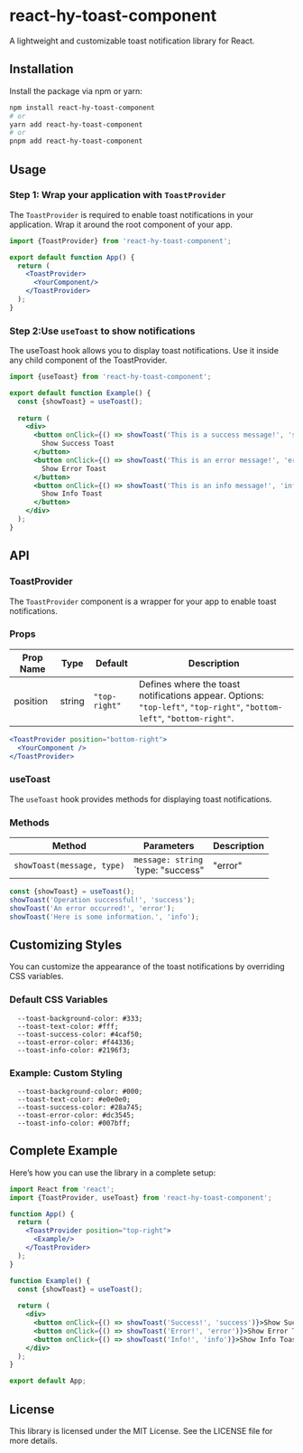 # react-hy-toast-component

A lightweight and customizable toast notification library for React.

## Installation

Install the package via npm or yarn:

```bash
npm install react-hy-toast-component
# or
yarn add react-hy-toast-component
# or
pnpm add react-hy-toast-component
```

## Usage

### Step 1: Wrap your application with `ToastProvider`

The `ToastProvider` is required to enable toast notifications in your application. Wrap it around the root component of
your app.

```jsx
import {ToastProvider} from 'react-hy-toast-component';

export default function App() {
  return (
    <ToastProvider>
      <YourComponent/>
    </ToastProvider>
  );
}
```

### Step 2:Use `useToast` to show notifications

The useToast hook allows you to display toast notifications. Use it inside any child component of the ToastProvider.

```jsx
import {useToast} from 'react-hy-toast-component';

export default function Example() {
  const {showToast} = useToast();
  
  return (
    <div>
      <button onClick={() => showToast('This is a success message!', 'success')}>
        Show Success Toast
      </button>
      <button onClick={() => showToast('This is an error message!', 'error')}>
        Show Error Toast
      </button>
      <button onClick={() => showToast('This is an info message!', 'info')}>
        Show Info Toast
      </button>
    </div>
  );
}
```

## API

### ToastProvider

The `ToastProvider` component is a wrapper for your app to enable toast notifications.

### Props

| Prop Name | Type   | Default      | Description                                                                                      |
|-----------|--------|--------------|--------------------------------------------------------------------------------------------------|
| position  | string | `"top-right"` | Defines where the toast notifications appear. Options: `"top-left"`, `"top-right"`, `"bottom-left"`, `"bottom-right"`. |



```jsx
<ToastProvider position="bottom-right">
  <YourComponent />
</ToastProvider>
```

### useToast

The `useToast` hook provides methods for displaying toast notifications.

### Methods

| Method                   | Parameters                                                                                   | Description                     |
|--------------------------|-----------------------------------------------------------------------------------------------|---------------------------------|
| `showToast(message, type)` | `message: string`<br>`type: "success" | "error" | "info"`                                  | Displays a toast notification. |



```jsx
const {showToast} = useToast();
showToast('Operation successful!', 'success');
showToast('An error occurred!', 'error');
showToast('Here is some information.', 'info');
```

## Customizing Styles

You can customize the appearance of the toast notifications by overriding CSS variables.

### Default CSS Variables

```
  --toast-background-color: #333;
  --toast-text-color: #fff;
  --toast-success-color: #4caf50;
  --toast-error-color: #f44336;
  --toast-info-color: #2196f3;
```

### Example: Custom Styling

```
  --toast-background-color: #000;
  --toast-text-color: #e0e0e0;
  --toast-success-color: #28a745;
  --toast-error-color: #dc3545;
  --toast-info-color: #007bff;
```

## Complete Example

Here’s how you can use the library in a complete setup:

```jsx
import React from 'react';
import {ToastProvider, useToast} from 'react-hy-toast-component';

function App() {
  return (
    <ToastProvider position="top-right">
      <Example/>
    </ToastProvider>
  );
}

function Example() {
  const {showToast} = useToast();
  
  return (
    <div>
      <button onClick={() => showToast('Success!', 'success')}>Show Success Toast</button>
      <button onClick={() => showToast('Error!', 'error')}>Show Error Toast</button>
      <button onClick={() => showToast('Info!', 'info')}>Show Info Toast</button>
    </div>
  );
}

export default App;
```

## License

This library is licensed under the MIT License. See the LICENSE file for more details.
